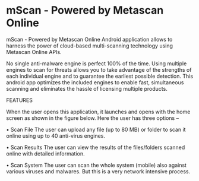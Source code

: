 mScan - Powered by Metascan Online
=====

mScan - Powered by Metascan Online Android application allows to harness the power of cloud-based multi-scanning technology using Metascan Online APIs. 

No single anti-malware engine is perfect 100% of the time. Using multiple engines to scan for threats allows you to take advantage of the strengths of each individual engine and to guarantee the earliest possible detection. This android app optimizes the included engines to enable fast, simultaneous scanning and eliminates the hassle of licensing multiple products.

FEATURES

When the user opens this application, it launches and opens with the home screen as shown in the figure below. Here the user has three options –

•	Scan File
The user can upload any file (up to 80 MB) or folder to scan it online using up to 40 anti-virus engines.

•	Scan Results
The user can view the results of the files/folders scanned online with detailed information.

•	Scan System
The user can scan the whole system (mobile) also against various viruses and malwares. But this is a very network intensive process.



